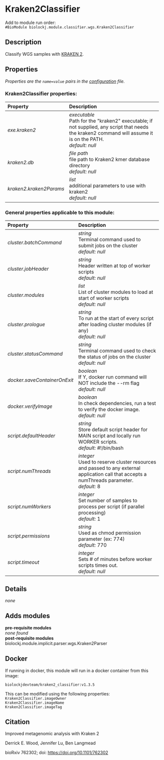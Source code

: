 # Kraken2Classifier
Add to module run order:                    
`#BioModule biolockj.module.classifier.wgs.Kraken2Classifier`

## Description 
Classify WGS samples with [KRAKEN 2](https://ccb.jhu.edu/software/kraken2/).

## Properties 
*Properties are the `name=value` pairs in the [configuration](../../../Configuration#properties) file.*                   

### Kraken2Classifier properties: 
| Property| Description |
| :--- | :--- |
| *exe.kraken2* | _executable_ <br>Path for the "kraken2" executable; if not supplied, any script that needs the kraken2 command will assume it is on the PATH.<br>*default:*  *null* |
| *kraken2.db* | _file path_ <br>file path to Kraken2 kmer database directory<br>*default:*  *null* |
| *kraken2.kraken2Params* | _list_ <br>additional parameters to use with kraken2<br>*default:*  *null* |

### General properties applicable to this module: 
| Property| Description |
| :--- | :--- |
| *cluster.batchCommand* | _string_ <br>Terminal command used to submit jobs on the cluster<br>*default:*  *null* |
| *cluster.jobHeader* | _string_ <br>Header written at top of worker scripts<br>*default:*  *null* |
| *cluster.modules* | _list_ <br>List of cluster modules to load at start of worker scripts<br>*default:*  *null* |
| *cluster.prologue* | _string_ <br>To run at the start of every script after loading cluster modules (if any)<br>*default:*  *null* |
| *cluster.statusCommand* | _string_ <br>Terminal command used to check the status of jobs on the cluster<br>*default:*  *null* |
| *docker.saveContainerOnExit* | _boolean_ <br>If Y, docker run command will NOT include the --rm flag<br>*default:*  *null* |
| *docker.verifyImage* | _boolean_ <br>In check dependencies, run a test to verify the docker image.<br>*default:*  *null* |
| *script.defaultHeader* | _string_ <br>Store default script header for MAIN script and locally run WORKER scripts.<br>*default:*  #!/bin/bash |
| *script.numThreads* | _integer_ <br>Used to reserve cluster resources and passed to any external application call that accepts a numThreads parameter.<br>*default:*  8 |
| *script.numWorkers* | _integer_ <br>Set number of samples to process per script (if parallel processing)<br>*default:*  1 |
| *script.permissions* | _string_ <br>Used as chmod permission parameter (ex: 774)<br>*default:*  770 |
| *script.timeout* | _integer_ <br>Sets # of minutes before worker scripts times out.<br>*default:*  *null* |

## Details 
*none*

## Adds modules 
**pre-requisite modules**                    
*none found*                   
**post-requisite modules**                    
biolockj.module.implicit.parser.wgs.Kraken2Parser                   

## Docker 
If running in docker, this module will run in a docker container from this image:<br>
```
biolockjdevteam/kraken2_classifier:v1.3.5
```
This can be modified using the following properties:<br>
`Kraken2Classifier.imageOwner`<br>
`Kraken2Classifier.imageName`<br>
`Kraken2Classifier.imageTag`<br>

## Citation 
Improved metagenomic analysis with Kraken 2                   
Derrick E. Wood, Jennifer Lu, Ben Langmead                   
bioRxiv 762302; doi: https://doi.org/10.1101/762302

